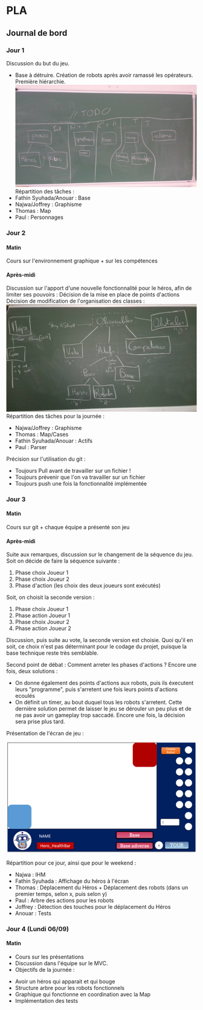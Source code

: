 # PLA
## Journal de bord

### Jour 1

Discussion du but du jeu.<return>
  * Base à détruire. Création de robots après avoir ramassé les opérateurs.<return>
Première hiérarchie.
![Architecture version 1](/md/archiv1.jpg)<return>
Répartition des tâches :
* Fathin Syuhada/Anouar : Base
* Najwa/Joffrey : Graphisme
* Thomas : Map
* Paul : Personnages

### Jour 2

#### Matin

Cours sur l'environnement graphique + sur les compétences

#### Après-midi

Discussion sur l'apport d'une nouvelle fonctionnalité pour le héros, afin de limiter ses pouvoirs : Décision de la mise en place de points d'actions <return>
Décision de modification de l'organisation des classes : <return>
![Architecture version 2](/md/archiv2.jpg)<return>
Répartition des tâches pour la journée :
* Najwa/Joffrey : Graphisme
* Thomas : Map/Cases
* Fathin Syuhada/Anouar : Actifs
* Paul : Parser

Précision sur l'utilisation du git : <return>
* Toujours Pull avant de travailler sur un fichier ! <return>
* Toujours prévenir que l'on va travailler sur un fichier <return>
* Toujours push une fois la fonctionnalité implémentée <return>

### Jour 3

#### Matin

Cours sur git + chaque équipe a présenté son jeu

#### Après-midi

Suite aux remarques, discussion sur le changement de la séquence du jeu. Soit on décide de faire la séquence suivante :
1. Phase choix Joueur 1
2. Phase choix Joueur 2
3. Phase d'action (les choix des deux joueurs sont exécutés)

Soit, on choisit la seconde version :

1. Phase choix Joueur 1
2. Phase action Joueur 1
3. Phase choix Joueur 2
4. Phase action Joueur 2

Discussion, puis suite au vote, la seconde version est choisie. Quoi qu'il en soit, ce choix n'est pas déterminant pour le codage du projet, puisque la base technique reste très semblable.

Second point de débat : Comment arreter les phases d'actions ? Encore une fois, deux solutions : <return>
* On donne également des points d'actions aux robots, puis ils éxecutent leurs "programme", puis s'arretent une fois leurs points d'actions ecoulés
* On définit un timer, au bout duquel tous les robots s'arretent. Cette dernière solution permet de laisser le jeu se dérouler un peu plus et de ne pas avoir un gameplay trop saccadé. Encore une fois, la décision sera prise plus tard.

Présentation de l'écran de jeu :

![Ecran de jeu ](/md/ecran.png)

Répartition pour ce jour, ainsi que pour le weekend : <return>
* Najwa : IHM
* Fathin Syuhada : Affichage du héros à l'écran
* Thomas : Déplacement du Héros + Déplacement des robots (dans un premier temps, selon x, puis selon y)
* Paul : Arbre des actions pour les robots
* Joffrey : Détection des touches pour le déplacement du Héros
* Anouar : Tests

### Jour 4 (Lundi 06/09)

#### Matin

- Cours sur les présentations
- Discussion dans l'équipe sur le MVC.
- Objectifs de la journée :
* Avoir un héros qui apparait et qui bouge
* Structure arbre pour les robots fonctionnels
* Graphique qui fonctionne en coordination avec la Map
* Implémentation des tests
